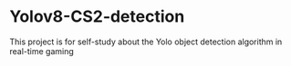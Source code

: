 # Yolov8-CS2-detection
This project is for self-study about the Yolo object detection algorithm in real-time gaming
